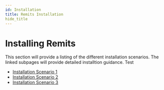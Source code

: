 ```yaml
---
id: Installation
title: Remits Installation
hide_title
---
```


# **Installing Remits**
This section will provide a listing of the different installation scenarios. The linked subpages will provide detailed installtion guidance. Test
* [Installation Scenario 1](installtion.md)
* [Installation Scenario 2](installtion.md)
* [Installation Scenario 3](installtion.md)
